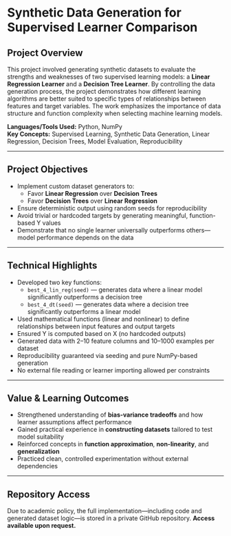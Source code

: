 # Synthetic Data Generation for Supervised Learner Comparison

## Project Overview  
This project involved generating synthetic datasets to evaluate the strengths and weaknesses of two supervised learning models: a **Linear Regression Learner** and a **Decision Tree Learner**. By controlling the data generation process, the project demonstrates how different learning algorithms are better suited to specific types of relationships between features and target variables. The work emphasizes the importance of data structure and function complexity when selecting machine learning models.

**Languages/Tools Used:** Python, NumPy  
**Key Concepts:** Supervised Learning, Synthetic Data Generation, Linear Regression, Decision Trees, Model Evaluation, Reproducibility

---

## Project Objectives
- Implement custom dataset generators to:
  - Favor **Linear Regression** over **Decision Trees**
  - Favor **Decision Trees** over **Linear Regression**
- Ensure deterministic output using random seeds for reproducibility
- Avoid trivial or hardcoded targets by generating meaningful, function-based Y values
- Demonstrate that no single learner universally outperforms others—model performance depends on the data

---

## Technical Highlights
- Developed two key functions:
  - `best_4_lin_reg(seed)` — generates data where a linear model significantly outperforms a decision tree
  - `best_4_dt(seed)` — generates data where a decision tree significantly outperforms a linear model
- Used mathematical functions (linear and nonlinear) to define relationships between input features and output targets
- Ensured Y is computed based on X (no hardcoded outputs)
- Generated data with 2–10 feature columns and 10–1000 examples per dataset
- Reproducibility guaranteed via seeding and pure NumPy-based generation
- No external file reading or learner importing allowed per constraints

---

## Value & Learning Outcomes
- Strengthened understanding of **bias-variance tradeoffs** and how learner assumptions affect performance  
- Gained practical experience in **constructing datasets** tailored to test model suitability  
- Reinforced concepts in **function approximation**, **non-linearity**, and **generalization**  
- Practiced clean, controlled experimentation without external dependencies

---

## Repository Access  
Due to academic policy, the full implementation—including code and generated dataset logic—is stored in a private GitHub repository. **Access available upon request.**
